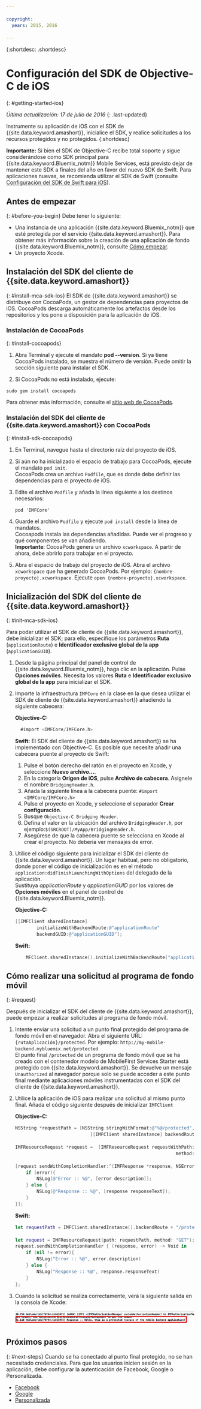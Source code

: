 ```yaml
---

copyright:
  years: 2015, 2016

---
```

{:shortdesc: .shortdesc}

# Configuración del SDK de Objective-C de iOS
{: #getting-started-ios}

*Última actualización: 17 de julio de 2016*
{: .last-updated}

Instrumente su aplicación de iOS con el SDK de {{site.data.keyword.amashort}}, inicialice el SDK, y realice solicitudes a los recursos protegidos y no protegidos.
{:shortdesc}

**Importante:** Si bien el SDK de Objective-C recibe total soporte y sigue considerándose como SDK principal para {{site.data.keyword.Bluemix_notm}} Mobile Services, está previsto dejar de mantener este SDK a finales del año en favor del nuevo SDK de Swift. Para aplicaciones nuevas, se recomienda utilizar el SDK de Swift (consulte [Configuración del SDK de Swift para iOS](getting-started-ios-swift-sdk.html)).

## Antes de empezar
{: #before-you-begin}
Debe tener lo siguiente:
* Una instancia de una aplicación {{site.data.keyword.Bluemix_notm}} que esté protegida por el servicio {{site.data.keyword.amashort}}. Para obtener más información sobre la creación de una aplicación de fondo {{site.data.keyword.Bluemix_notm}}, consulte [Cómo empezar](index.html).
* Un proyecto Xcode.  


## Instalación del SDK del cliente de {{site.data.keyword.amashort}}
{: #install-mca-sdk-ios}
El SDK de {{site.data.keyword.amashort}} se distribuye con CocoaPods, un gestor de dependencias para proyectos de iOS. CocoaPods descarga automáticamente los artefactos desde los repositorios y los pone a disposición para la aplicación de iOS.


### Instalación de CocoaPods
{: #install-cocoapods}

1. Abra Terminal y ejecute el mandato **pod --version**. Si ya tiene CocoaPods instalado, se muestra el número de versión. Puede omitir la sección siguiente para instalar el SDK.

1. Si CocoaPods no está instalado, ejecute:
```
sudo gem install cocoapods
```
Para obtener más información, consulte el [sitio web de CocoaPods](https://cocoapods.org/).

### Instalación del SDK del cliente de {{site.data.keyword.amashort}} con CocoaPods
{: #install-sdk-cocoapods}

1. En Terminal, navegue hasta el directorio raíz del proyecto de iOS.

1. Si aún no ha inicializado el espacio de trabajo para CocoaPods, ejecute el mandato `pod init`.<br/>
 CocoaPods crea un archivo `Podfile`, que es donde debe definir las dependencias para el proyecto de iOS.

1. Edite el archivo `Podfile` y añada la línea siguiente a los destinos necesarios:

	```
	pod 'IMFCore'
	```

1. Guarde el archivo `Podfile` y ejecute `pod install` desde la línea de mandatos. <br/>Cocoapods instala las dependencias añadidas. Puede ver el progreso y qué componentes se van añadiendo.<br/>
**Importante**: CocoaPods genera un archivo `xcworkspace`.  A partir de ahora, debe abrirlo para trabajar en el proyecto.

1. Abra el espacio de trabajo del proyecto de iOS. Abra el archivo `xcworkspace` que ha generado CocoaPods. Por ejemplo: `{nombre-proyecto}.xcworkspace`. Ejecute `open {nombre-proyecto}.xcworkspace`.

## Inicialización del SDK del cliente de {{site.data.keyword.amashort}}
{: #init-mca-sdk-ios}

Para poder utilizar el SDK de cliente de {{site.data.keyword.amashort}}, debe inicializar el SDK; para ello, especifique los parámetros **Ruta** (`applicationRoute`) e **Identificador exclusivo global de la app** (`applicationGUID`).


1. Desde la página principal del panel de control de {{site.data.keyword.Bluemix_notm}}, haga clic en la aplicación. Pulse **Opciones móviles**. Necesita los valores **Ruta** e **Identificador exclusivo global de la app** para inicializar el SDK.

1. Importe la infraestructura `IMFCore` en la clase en la que desea utilizar el SDK de cliente de {{site.data.keyword.amashort}} añadiendo la siguiente cabecera:

	**Objective-C:**
	
	```Objective-C
	  #import <IMFCore/IMFCore.h>
	
	```
	
	**Swift:**
	El SDK del cliente de {{site.data.keyword.amashort}} se ha implementado con Objective-C. Es posible que necesite añadir una cabecera puente al proyecto de Swift:
	1. Pulse el botón derecho del ratón en el proyecto en Xcode, y seleccione **Nuevo archivo...**.
	1. En la categoría **Origen de iOS**, pulse **Archivo de cabecera**. Asígnele el nombre `BridgingHeader.h`.
	1. Añada la siguiente línea a la cabecera puente: `#import <IMFCore/IMFCore.h>`
	1. Pulse el proyecto en Xcode, y seleccione el separador **Crear configuración**.
	1. Busque `Objective-C Bridging Header`.
	1. Defina el valor en la ubicación del archivo `BridgingHeader.h`, por ejemplo:`$(SRCROOT)/MyApp/BridgingHeader.h`.
	1. Asegúrese de que la cabecera puente se selecciona en Xcode al crear el proyecto. No debería ver mensajes de error.
	
1. Utilice el código siguiente para inicializar el SDK del cliente de {{site.data.keyword.amashort}}.  Un lugar habitual, pero no obligatorio, donde poner el código de inicialización es en el método `application:didFinishLaunchingWithOptions` del delegado de la aplicación. <br/>
Sustituya *applicationRoute* y *applicationGUID* por los valores de **Opciones móviles** en el panel de control de {{site.data.keyword.Bluemix_notm}}.

	**Objective-C:**

	```Objective-C
	[[IMFClient sharedInstance]
			initializeWithBackendRoute:@"applicationRoute"
			backendGUID:@"applicationGUID"];
	```
	**Swift:**
	```Swift
 		MFClient.sharedInstance().initializeWithBackendRoute("applicationRoute",backendGUID: "applicationGUID")
	```

## Cómo realizar una solicitud al programa de fondo móvil
{: #request}

Después de inicializar el SDK del cliente de {{site.data.keyword.amashort}}, puede empezar a realizar solicitudes al programa de fondo móvil.

1. Intente enviar una solicitud a un punto final protegido del programa de fondo móvil en el navegador. Abra el siguiente URL: `{rutaAplicación}/protected`. Por ejemplo: `http://my-mobile-backend.mybluemix.net/protected`
<br/>El punto final `/protected` de un programa de fondo móvil que se ha creado con el contenedor modelo de MobileFirst Services Starter está protegido con {{site.data.keyword.amashort}}. Se devuelve un mensaje `Unauthorized` al navegador porque solo se puede acceder a este punto final mediante aplicaciones móviles instrumentadas con el SDK del cliente de {{site.data.keyword.amashort}}.

1. Utilice la aplicación de iOS para realizar una solicitud al mismo punto final. Añada el código siguiente después de inicializar `IMFClient`

	**Objective-C:**

	```Objective-C
	NSString *requestPath = [NSString stringWithFormat:@"%@/protected",
								[[IMFClient sharedInstance] backendRoute]];

	IMFResourceRequest *request =  [IMFResourceRequest requestWithPath:requestPath
																method:@"GET"];

	[request sendWithCompletionHandler:^(IMFResponse *response, NSError *error) {
		if (error){
			NSLog(@"Error :: %@", [error description]);
		} else {
			NSLog(@"Response :: %@", [response responseText]);
		}
	}];
	```

	**Swift:**

	```Swift
	let requestPath = IMFClient.sharedInstance().backendRoute + "/protected"

	let request = IMFResourceRequest(path: requestPath, method: "GET");
	request.sendWithCompletionHandler { (response, error) -> Void in
		if (nil != error){
			NSLog("Error :: %@", error.description)
		} else {
			NSLog("Response :: %@", response.responseText)
		}
	};

	```

1.  Cuando la solicitud se realiza correctamente, verá la siguiente salida en la consola de Xcode:

	![imagen](images/getting-started-ios-success.png)

## Próximos pasos
{: #next-steps}
Cuando se ha conectado al punto final protegido, no se han necesitado credenciales. Para que los usuarios inicien sesión en la aplicación, debe configurar la autenticación de Facebook, Google o Personalizada.
  * [Facebook](facebook-auth-ios.html)
  * [Google](google-auth-ios.html)
  * [Personalizada](custom-auth-ios.html)
